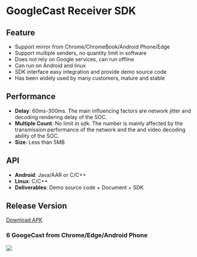 # GoogleCast Receiver SDK

## Feature

* Support mirror from Chrome/ChromeBook/Android Phone/Edge       
* Support multiple senders, no quantity limit in software  
* Does not rely on Google services, can run offline    
* Can run on Android and linux  
* SDK interface easy integration and provide demo source code  
* Has been widely used by many customers, mature and stable              

## Performance  

* **Delay**: 60ms-300ms. The main influencing factors are network jitter and decoding rendering delay of the SOC.    
* **Multiple Count**: No limit in sdk. The number  is mainly affected by the transmission performance of the network and the and video decoding ability of the SOC.
* **Size**: Less than 5MB       

## API

* **Android**: Java/AAR or C/C++            
* **Linux**: C/C++  
* **Deliverables**: Demo source code + Document + SDK            

## Release Version

[Download APK](https://github.com/WirelessPresentation/WirelessDisplay/releases/download/latest/BJCastTV.apk)

### 6 GoogeCast from Chrome/Edge/Android Phone   
![](https://github.com/WirelessPresentation/WirelessDisplay-SDK/blob/main/zimg/googlecast-6.jpg)


